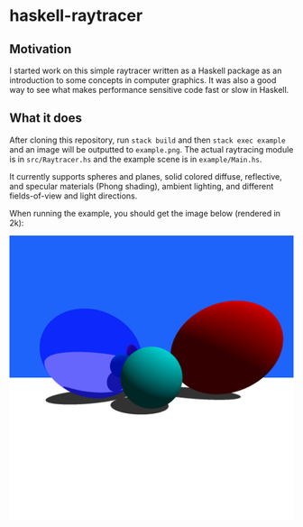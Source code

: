# haskell-raytracer

## Motivation
I started work on this simple raytracer written as a Haskell package as an
introduction to some concepts in computer graphics. It was also a good way to
see what makes performance sensitive code fast or slow in Haskell.

## What it does
After cloning this repository, run `stack build` and then `stack exec example`
and an image will be outputted to `example.png`. The actual raytracing module
is in `src/Raytracer.hs` and the example scene is in `example/Main.hs`.

It currently supports spheres and planes, solid colored diffuse, reflective,
and specular materials (Phong shading), ambient lighting, and different fields-of-view and light
directions.

When running the example, you should get the image below (rendered in 2k):

![alt text](example.png "Sample Image")
